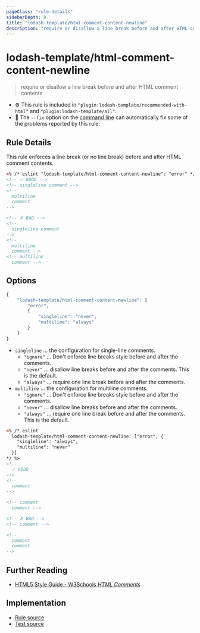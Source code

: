 ```yaml
---
pageClass: "rule-details"
sidebarDepth: 0
title: "lodash-template/html-comment-content-newline"
description: "require or disallow a line break before and after HTML comment contents"
---
```


# lodash-template/html-comment-content-newline

> require or disallow a line break before and after HTML comment contents

- :gear: This rule is included in `"plugin:lodash-template/recommended-with-html"` and `"plugin:lodash-template/all"`.
- :wrench: The `--fix` option on the [command line](https://eslint.org/docs/user-guide/command-line-interface#fixing-problems) can automatically fix some of the problems reported by this rule.

## Rule Details

This rule enforces a line break (or no line break) before and after HTML comment contents.

```html
<% /* eslint "lodash-template/html-comment-content-newline": "error" */ %>
<!-- ✓ GOOD -->
<!-- singleline comment -->
<!--
  multiline
  comment
-->

<!-- ✗ BAD -->
<!--
  singleline comment
-->
<!--
  multiline
  comment -->
<!-- multiline
  comment -->
```

## Options

```js
{
    "lodash-template/html-comment-content-newline": [
        "error",
        {
            "singleline": "never",
            "multiline": "always"
        }
    ]
}
```

- `singleline` ... the configuration for single-line comments.
    - `"ignore"` ... Don't enforce line breaks style before and after the comments.
    - `"never"` ... disallow line breaks before and after the comments. This is the default.
    - `"always"` ... require one line break before and after the comments.
- `multiline` ... the configuration for multiline comments.
    - `"ignore"` ... Don't enforce line breaks style before and after the comments.
    - `"never"` ... disallow line breaks before and after the comments.
    - `"always"` ... require one line break before and after the comments. This is the default.

<!-- prettier-ignore -->
```html
<% /* eslint
  lodash-template/html-comment-content-newline: ["error", {
    "singleline": "always",
    "multiline": "never"
  }]
*/ %>
<!--
  ✓ GOOD
-->
<!--
  comment
-->

<!-- comment
  comment -->

<!-- ✗ BAD -->
<!-- comment -->

<!--
  comment
  comment
-->

```

## Further Reading

- [HTML5 Style Guide - W3Schools _HTML Comments_](https://www.w3schools.com/html/html5_syntax.asp)

## Implementation

- [Rule source](https://github.com/yusufkandemir/eslint-plugin-lodash-template/blob/master/lib/rules/html-comment-content-newline.js)
- [Test source](https://github.com/yusufkandemir/eslint-plugin-lodash-template/blob/master/tests/lib/rules/html-comment-content-newline.js)
